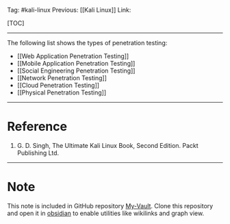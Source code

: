Tag: #kali-linux 
Previous: [[Kali Linux]]
Link: 

[TOC]

---

The following list shows the types of penetration testing:

- [[Web Application Penetration Testing]]
- [[Mobile Application Penetration Testing]]
- [[Social Engineering Penetration Testing]]
- [[Network Penetration Testing]]
- [[Cloud Penetration Testing]]
- [[Physical Penetration Testing]]

---

# Reference

1. G. D. Singh, The Ultimate Kali Linux Book, Second Edition. Packt Publishing Ltd.

---

# Note

This note is included in GitHub repository [My-Vault](https://github.com/LittleD3092/My-Vault.git). Clone this repository and open it in [obsidian](https://obsidian.md/) to enable utilities like wikilinks and graph view.